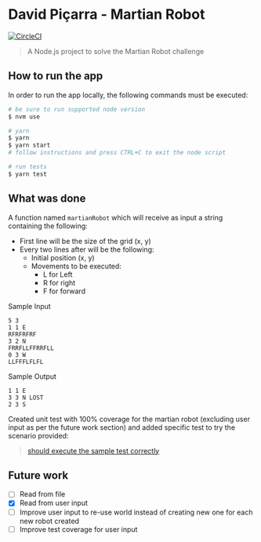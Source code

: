 # David Piçarra - Martian Robot
[![CircleCI](https://img.shields.io/circleci/project/github/davidpicarra/martian-robots.svg)](https://circleci.com/gh/davidpicarra/martian-robots)

> A Node.js project to solve the Martian Robot challenge

## How to run the app

In order to run the app locally, the following commands must be executed:
```bash
# be sure to run supported node version
$ nvm use

# yarn
$ yarn
$ yarn start
# follow instructions and press CTRL+C to exit the node script

# run tests
$ yarn test
```

## What was done

A function named `martianRobot` which will receive as input a string containing the following:
- First line will be the size of the grid (x, y)
- Every two lines after will be the following:
  - Initial position (x, y)
  - Movements to be executed:
    - L for Left
    - R for right
    - F for forward

Sample Input
```
5 3
1 1 E
RFRFRFRF
3 2 N
FRRFLLFFRRFLL
0 3 W
LLFFFLFLFL
```

Sample Output
```
1 1 E
3 3 N LOST
2 3 S
```

Created unit test with 100% coverage for the martian robot (excluding user input as per the future work section) and added specific test to try the scenario provided:
> [should execute the sample test correctly](https://github.com/davidpicarra/martian-robots/blob/master/src/main.spec.js#L206)

## Future work
- [ ] Read from file
- [x] Read from user input
- [ ] Improve user input to re-use world instead of creating new one for each new robot created
- [ ] Improve test coverage for user input
